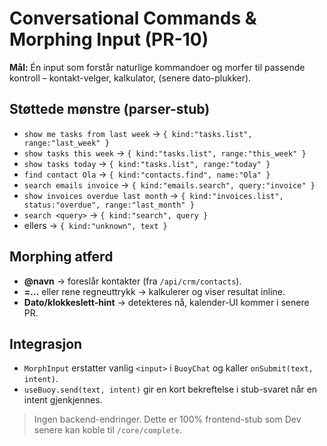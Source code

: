 # Conversational Commands & Morphing Input (PR-10)

**Mål:** Én input som forstår naturlige kommandoer og morfer til passende kontroll – kontakt-velger, kalkulator, (senere dato-plukker).

## Støttede mønstre (parser-stub)
- `show me tasks from last week` → `{ kind:"tasks.list", range:"last_week" }`
- `show tasks this week` → `{ kind:"tasks.list", range:"this_week" }`
- `show tasks today` → `{ kind:"tasks.list", range:"today" }`
- `find contact Ola` → `{ kind:"contacts.find", name:"Ola" }`
- `search emails invoice` → `{ kind:"emails.search", query:"invoice" }`
- `show invoices overdue last month` → `{ kind:"invoices.list", status:"overdue", range:"last_month" }`
- `search <query>` → `{ kind:"search", query }`
- ellers → `{ kind:"unknown", text }`

## Morphing atferd
- **@navn** → foreslår kontakter (fra `/api/crm/contacts`).
- **=…** eller rene regneuttrykk → kalkulerer og viser resultat inline.
- **Dato/klokkeslett-hint** → detekteres nå, kalender-UI kommer i senere PR.

## Integrasjon
- `MorphInput` erstatter vanlig `<input>` i `BuoyChat` og kaller `onSubmit(text, intent)`.
- `useBuoy.send(text, intent)` gir en kort bekreftelse i stub-svaret når en intent gjenkjennes.

> Ingen backend-endringer. Dette er 100% frontend-stub som Dev senere kan koble til `/core/complete`.